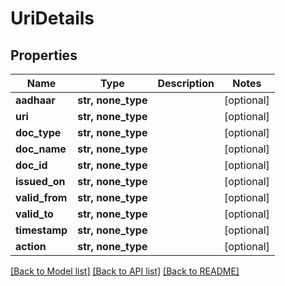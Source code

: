# UriDetails


## Properties
Name | Type | Description | Notes
------------ | ------------- | ------------- | -------------
**aadhaar** | **str, none_type** |  | [optional] 
**uri** | **str, none_type** |  | [optional] 
**doc_type** | **str, none_type** |  | [optional] 
**doc_name** | **str, none_type** |  | [optional] 
**doc_id** | **str, none_type** |  | [optional] 
**issued_on** | **str, none_type** |  | [optional] 
**valid_from** | **str, none_type** |  | [optional] 
**valid_to** | **str, none_type** |  | [optional] 
**timestamp** | **str, none_type** |  | [optional] 
**action** | **str, none_type** |  | [optional] 

[[Back to Model list]](../README.md#documentation-for-models) [[Back to API list]](../README.md#documentation-for-api-endpoints) [[Back to README]](../README.md)



